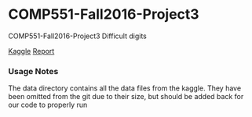 # COMP551-Fall2016-Project3
COMP551-Fall2016-Project3 Difficult digits

[Kaggle](https://inclass.kaggle.com/c/difficult-digits-fall-2016/)
[Report](https://www.sharelatex.com/project/581a00b68bc686ac2b6baaf2)

### Usage Notes
The data directory contains all the data files from the kaggle. They have been omitted from the git due to their size, 
but should be added back for our code to properly run
